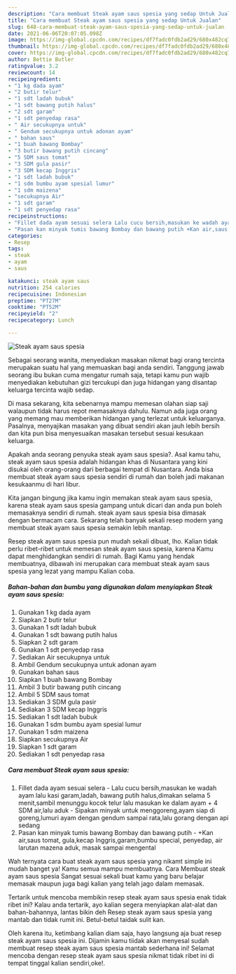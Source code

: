 ```yaml
---
description: "Cara membuat Steak ayam saus spesia yang sedap Untuk Jualan"
title: "Cara membuat Steak ayam saus spesia yang sedap Untuk Jualan"
slug: 648-cara-membuat-steak-ayam-saus-spesia-yang-sedap-untuk-jualan
date: 2021-06-06T20:07:05.098Z
image: https://img-global.cpcdn.com/recipes/df7fadc0fdb2ad29/680x482cq70/steak-ayam-saus-spesia-foto-resep-utama.jpg
thumbnail: https://img-global.cpcdn.com/recipes/df7fadc0fdb2ad29/680x482cq70/steak-ayam-saus-spesia-foto-resep-utama.jpg
cover: https://img-global.cpcdn.com/recipes/df7fadc0fdb2ad29/680x482cq70/steak-ayam-saus-spesia-foto-resep-utama.jpg
author: Bettie Butler
ratingvalue: 3.2
reviewcount: 14
recipeingredient:
- "1 kg dada ayam"
- "2 butir telur"
- "1 sdt ladah bubuk"
- "1 sdt bawang putih halus"
- "2 sdt garam"
- "1 sdt penyedap rasa"
- " Air secukupnya untuk"
- " Gendum secukupnya untuk adonan ayam"
- " bahan saus"
- "1 buah bawang Bombay"
- "3 butir bawang putih cincang"
- "5 SDM saus tomat"
- "3 SDM gula pasir"
- "3 SDM kecap Inggris"
- "1 sdt ladah bubuk"
- "1 sdm bumbu ayam spesial lumur"
- "1 sdm maizena"
- "secukupnya Air"
- "1 sdt garam"
- "1 sdt penyedap rasa"
recipeinstructions:
- "Fillet dada ayam sesuai selera Lalu cucu bersih,masukan ke wadah ayam lalu kasi garam,ladah, bawang putih halus,dimakan selama 5 menit,sambil menunggu kocok telur lalu masukan ke dalam ayam + 4 SDM air,lalu aduk  Sipakan minyak untuk menggoreng,ayam siap di goreng,lumuri ayam dengan gendum sampai rata,lalu gorang dengan api sedang"
- "Pasan kan minyak tumis bawang Bombay dan bawang putih +Kan air,saus tomat, gula,kecap Inggris,garam,bumbu special, penyedap, air larutan mazena aduk, masak sampai mengental"
categories:
- Resep
tags:
- steak
- ayam
- saus

katakunci: steak ayam saus 
nutrition: 254 calories
recipecuisine: Indonesian
preptime: "PT27M"
cooktime: "PT52M"
recipeyield: "2"
recipecategory: Lunch

---
```



![Steak ayam saus spesia](https://img-global.cpcdn.com/recipes/df7fadc0fdb2ad29/680x482cq70/steak-ayam-saus-spesia-foto-resep-utama.jpg)

Sebagai seorang wanita, menyediakan masakan nikmat bagi orang tercinta merupakan suatu hal yang memuaskan bagi anda sendiri. Tanggung jawab seorang ibu bukan cuma mengatur rumah saja, tetapi kamu pun wajib menyediakan kebutuhan gizi tercukupi dan juga hidangan yang disantap keluarga tercinta wajib sedap.

Di masa  sekarang, kita sebenarnya mampu memesan olahan siap saji walaupun tidak harus repot memasaknya dahulu. Namun ada juga orang yang memang mau memberikan hidangan yang terlezat untuk keluarganya. Pasalnya, menyajikan masakan yang dibuat sendiri akan jauh lebih bersih dan kita pun bisa menyesuaikan masakan tersebut sesuai kesukaan keluarga. 



Apakah anda seorang penyuka steak ayam saus spesia?. Asal kamu tahu, steak ayam saus spesia adalah hidangan khas di Nusantara yang kini disukai oleh orang-orang dari berbagai tempat di Nusantara. Anda bisa membuat steak ayam saus spesia sendiri di rumah dan boleh jadi makanan kesukaanmu di hari libur.

Kita jangan bingung jika kamu ingin memakan steak ayam saus spesia, karena steak ayam saus spesia gampang untuk dicari dan anda pun boleh memasaknya sendiri di rumah. steak ayam saus spesia bisa dimasak dengan bermacam cara. Sekarang telah banyak sekali resep modern yang membuat steak ayam saus spesia semakin lebih mantap.

Resep steak ayam saus spesia pun mudah sekali dibuat, lho. Kalian tidak perlu ribet-ribet untuk memesan steak ayam saus spesia, karena Kamu dapat menghidangkan sendiri di rumah. Bagi Kamu yang hendak membuatnya, dibawah ini merupakan cara membuat steak ayam saus spesia yang lezat yang mampu Kalian coba.

<!--inarticleads1-->

##### Bahan-bahan dan bumbu yang digunakan dalam menyiapkan Steak ayam saus spesia:

1. Gunakan 1 kg dada ayam
1. Siapkan 2 butir telur
1. Gunakan 1 sdt ladah bubuk
1. Gunakan 1 sdt bawang putih halus
1. Siapkan 2 sdt garam
1. Gunakan 1 sdt penyedap rasa
1. Sediakan  Air secukupnya untuk
1. Ambil  Gendum secukupnya untuk adonan ayam
1. Gunakan  bahan saus
1. Siapkan 1 buah bawang Bombay
1. Ambil 3 butir bawang putih cincang
1. Ambil 5 SDM saus tomat
1. Sediakan 3 SDM gula pasir
1. Sediakan 3 SDM kecap Inggris
1. Sediakan 1 sdt ladah bubuk
1. Gunakan 1 sdm bumbu ayam spesial lumur
1. Gunakan 1 sdm maizena
1. Siapkan secukupnya Air
1. Siapkan 1 sdt garam
1. Sediakan 1 sdt penyedap rasa




<!--inarticleads2-->

##### Cara membuat Steak ayam saus spesia:

1. Fillet dada ayam sesuai selera - Lalu cucu bersih,masukan ke wadah ayam lalu kasi garam,ladah, bawang putih halus,dimakan selama 5 menit,sambil menunggu kocok telur lalu masukan ke dalam ayam + 4 SDM air,lalu aduk  - Sipakan minyak untuk menggoreng,ayam siap di goreng,lumuri ayam dengan gendum sampai rata,lalu gorang dengan api sedang
1. Pasan kan minyak tumis bawang Bombay dan bawang putih - +Kan air,saus tomat, gula,kecap Inggris,garam,bumbu special, penyedap, air larutan mazena aduk, masak sampai mengental




Wah ternyata cara buat steak ayam saus spesia yang nikamt simple ini mudah banget ya! Kamu semua mampu membuatnya. Cara Membuat steak ayam saus spesia Sangat sesuai sekali buat kamu yang baru belajar memasak maupun juga bagi kalian yang telah jago dalam memasak.

Tertarik untuk mencoba membikin resep steak ayam saus spesia enak tidak ribet ini? Kalau anda tertarik, ayo kalian segera menyiapkan alat-alat dan bahan-bahannya, lantas bikin deh Resep steak ayam saus spesia yang mantab dan tidak rumit ini. Betul-betul taidak sulit kan. 

Oleh karena itu, ketimbang kalian diam saja, hayo langsung aja buat resep steak ayam saus spesia ini. Dijamin kamu tiidak akan menyesal sudah membuat resep steak ayam saus spesia mantab sederhana ini! Selamat mencoba dengan resep steak ayam saus spesia nikmat tidak ribet ini di tempat tinggal kalian sendiri,oke!.

